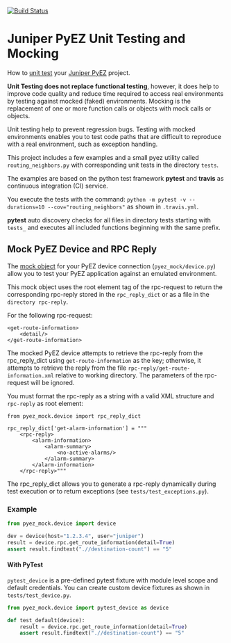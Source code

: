 [![Build Status](https://travis-ci.org/GIC-de/Juniper-PyEZ-Unit-Testing.svg)](https://travis-ci.org/GIC-de/Juniper-PyEZ-Unit-Testing)
# Juniper PyEZ Unit Testing and Mocking
How to [unit test](https://en.wikipedia.org/wiki/Unit_testing)
your [Juniper PyEZ](https://github.com/Juniper/py-junos-eznc) project.

__Unit Testing does not replace functional testing__, however, it does help to
improve code quality and reduce time required to access real environments by
testing against mocked (faked) environments. Mocking is the replacement of one
or more function calls or objects with mock calls or objects.

Unit testing help to prevent regression bugs. Testing with mocked environments
enables you to test code paths that are difficult to reproduce with a real
environment, such as exception handling.

This project includes a few examples and a small pyez utility called
`routing_neighbors.py` with corresponding unit tests in the directory `tests`.

The examples are based on the python test framework __pytest__ and __travis__
as continuous integration (CI) service.

You execute the tests with the command:
`python -m pytest -v --durations=10 --cov="routing_neighbors"`
as shown in `.travis.yml`.

__pytest__ auto discovery checks for all files in directory tests starting with
`tests_` and executes all included functions beginning with the same prefix.


## Mock PyEZ Device and RPC Reply

The [mock object](https://en.wikipedia.org/wiki/Mock_object) for
your PyEZ device connection (`pyez_mock/device.py`) allow you to test your PyEZ
application against an emulated environment.

This mock object uses the root element tag of the rpc-request to return the
corresponding rpc-reply stored in the `rpc_reply_dict` or as a file in the
`directory rpc-reply`.

For the following rpc-request:

```
<get-route-information>
    <detail/>
</get-route-information>
```

The mocked PyEZ device attempts to retrieve the rpc-reply from the rpc_reply_dict
using `get-route-information` as the key; otherwise, it attempts to retrieve
the reply from the file `rpc-reply/get-route-information.xml` relative to
working directory. The parameters of the rpc-request will be ignored.

You must format the rpc-reply as a string with a valid XML structure and
`rpc-reply` as root element:

```
from pyez_mock.device import rpc_reply_dict

rpc_reply_dict['get-alarm-information'] = """
    <rpc-reply>
        <alarm-information>
            <alarm-summary>
                <no-active-alarms/>
            </alarm-summary>
        </alarm-information>
    </rpc-reply>"""
```

The rpc_reply_dict allows you to generate a rpc-reply dynamically during
test execution or to return exceptions (see `tests/test_exceptions.py`).

### Example

```Python
from pyez_mock.device import device

dev = device(host="1.2.3.4", user="juniper")
result = device.rpc.get_route_information(detail=True)
assert result.findtext(".//destination-count") == "5"
```

#### With PyTest

`pytest_device` is a pre-defined pytest fixture with module level scope and
default credentials. You can create custom device fixtures as shown in
`tests/test_device.py`.

```Python
from pyez_mock.device import pytest_device as device

def test_default(device):
    result = device.rpc.get_route_information(detail=True)
    assert result.findtext(".//destination-count") == "5"
```
